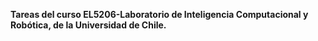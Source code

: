 **Tareas del curso EL5206-Laboratorio de Inteligencia Computacional y Robótica, de la Universidad de Chile.**

